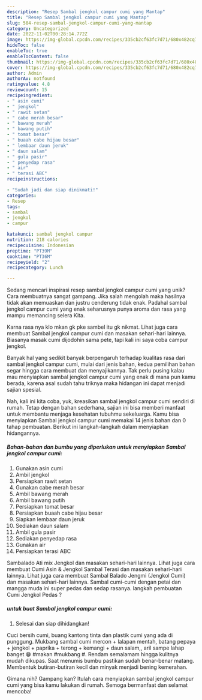 ```yaml
---
description: "Resep Sambal jengkol campur cumi yang Mantap"
title: "Resep Sambal jengkol campur cumi yang Mantap"
slug: 504-resep-sambal-jengkol-campur-cumi-yang-mantap
category: Uncategorized
date: 2022-11-02T00:28:14.772Z
image: https://img-global.cpcdn.com/recipes/335cb2cf63fc7d71/680x482cq70/sambal-jengkol-campur-cumi-foto-resep-utama.jpg
hideToc: false
enableToc: true
enableTocContent: false
thumbnail: https://img-global.cpcdn.com/recipes/335cb2cf63fc7d71/680x482cq70/sambal-jengkol-campur-cumi-foto-resep-utama.jpg
cover: https://img-global.cpcdn.com/recipes/335cb2cf63fc7d71/680x482cq70/sambal-jengkol-campur-cumi-foto-resep-utama.jpg
author: Admin
authorAv: notfound
ratingvalue: 4.8
reviewcount: 15
recipeingredient:
- " asin cumi"
- " jengkol"
- " rawit setan"
- " cabe merah besar"
- " bawang merah"
- " bawang putih"
- " tomat besar"
- " buaah cabe hijau besar"
- " lembaar daun jeruk"
- " daun salam"
- " gula pasir"
- " penyedap rasa"
- " air"
- " terasi ABC"
recipeinstructions:

- "Sudah jadi dan siap dinikmati!"
categories:
- Resep
tags:
- sambal
- jengkol
- campur

katakunci: sambal jengkol campur 
nutrition: 218 calories
recipecuisine: Indonesian
preptime: "PT39M"
cooktime: "PT36M"
recipeyield: "2"
recipecategory: Lunch

---
```





Sedang mencari inspirasi resep sambal jengkol campur cumi yang unik? Cara membuatnya sangat gampang. Jika salah mengolah maka hasilnya tidak akan memuaskan dan justru cenderung tidak enak. Padahal sambal jengkol campur cumi yang enak seharusnya punya aroma dan rasa yang mampu memancing selera Kita.





Karna rasa nya klo mkan gk pke sambel itu gk nikmat. Lihat juga cara membuat Sambal jengkol campur cumi dan masakan sehari-hari lainnya. Biasanya masak cumi dijodohin sama pete, tapi kali ini saya coba campur jengkol.

Banyak hal yang sedikit banyak berpengaruh terhadap kualitas rasa dari sambal jengkol campur cumi, mulai dari jenis bahan, kedua pemilihan bahan segar hingga cara membuat dan menyajikannya. Tak perlu pusing kalau mau menyiapkan sambal jengkol campur cumi yang enak di mana pun kamu berada, karena asal sudah tahu triknya maka hidangan ini dapat menjadi sajian spesial.






Nah, kali ini kita coba, yuk, kreasikan sambal jengkol campur cumi sendiri di rumah. Tetap dengan bahan sederhana, sajian ini bisa memberi manfaat untuk membantu menjaga kesehatan tubuhmu sekeluarga. Kamu bisa menyiapkan Sambal jengkol campur cumi memakai 14 jenis bahan dan 0 tahap pembuatan. Berikut ini langkah-langkah dalam menyiapkan hidangannya.

<!--inarticleads1-->

##### Bahan-bahan dan bumbu yang diperlukan untuk menyiapkan Sambal jengkol campur cumi:

1. Gunakan  asin cumi
1. Ambil  jengkol
1. Persiapkan  rawit setan
1. Gunakan  cabe merah besar
1. Ambil  bawang merah
1. Ambil  bawang putih
1. Persiapkan  tomat besar
1. Persiapkan  buaah cabe hijau besar
1. Siapkan  lembaar daun jeruk
1. Sediakan  daun salam
1. Ambil  gula pasir
1. Sediakan  penyedap rasa
1. Gunakan  air
1. Persiapkan  terasi ABC


Sambalado Ati mix Jengkol dan masakan sehari-hari lainnya. Lihat juga cara membuat Cumi Asin &amp; Jengkol Sambal Terasi dan masakan sehari-hari lainnya. Lihat juga cara membuat Sambal Balado Jengmi (Jengkol Cumi) dan masakan sehari-hari lainnya. Sambal cumi-cumi dengan petai dan mangga muda ini super pedas dan sedap rasanya. langkah pembuatan Cumi Jengkol Pedas ? 

<!--inarticleads2-->

#####  untuk buat Sambal jengkol campur cumi:


1. Selesai dan siap dihidangkan!

Cuci bersih cumi, buang kantong tinta dan plastik cumi yang ada di punggung. Mukbang sambal cumi mercon + lalapan mentah, batang pepaya + jengkol + paprika + terong + kemangi + daun salam,, aril sampe lahap banget 😁 #makan #mukbang #. Rendam semalamam hingga kulitnya mudah dikupas. Saat menumis bumbu pastikan sudah benar-benar matang. Membentuk butiran-butiran kecil dan minyak menjadi bening kemerahan. 

Gimana nih? Gampang kan? Itulah cara menyiapkan sambal jengkol campur cumi yang bisa kamu lakukan di rumah. Semoga bermanfaat dan selamat mencoba!
